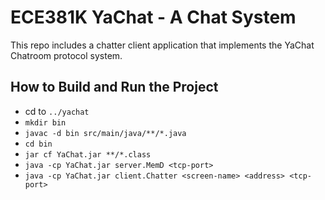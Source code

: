 # ECE381K YaChat - A Chat System
This repo includes a chatter client application that implements the YaChat Chatroom protocol system.

## How to Build and Run the Project

- cd to `../yachat`
- `mkdir bin`
- `javac -d bin src/main/java/**/*.java`
- `cd bin`
- `jar cf YaChat.jar **/*.class`
- `java -cp YaChat.jar server.MemD <tcp-port>`
- `java -cp YaChat.jar client.Chatter <screen-name> <address> <tcp-port>`
